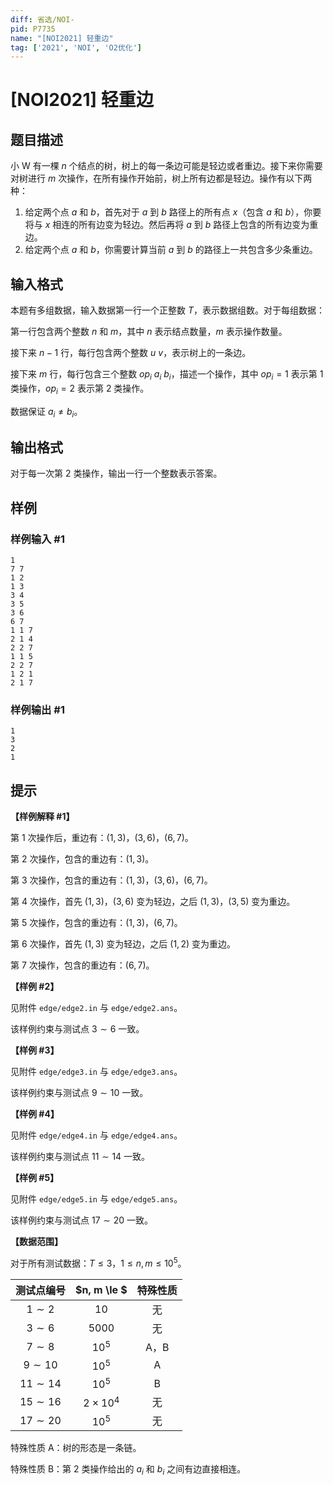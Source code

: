 ```yaml
---
diff: 省选/NOI-
pid: P7735
name: "[NOI2021] 轻重边"
tag: ['2021', 'NOI', 'O2优化']
---
```

# [NOI2021] 轻重边
## 题目描述

小 W 有一棵 $n$ 个结点的树，树上的每一条边可能是轻边或者重边。接下来你需要对树进行 $m$ 次操作，在所有操作开始前，树上所有边都是轻边。操作有以下两种：
1. 给定两个点 $a$ 和 $b$，首先对于 $a$ 到 $b$ 路径上的所有点 $x$（包含 $a$ 和 $b$），你要将与 $x$ 相连的所有边变为轻边。然后再将 $a$ 到 $b$ 路径上包含的所有边变为重边。
2. 给定两个点 $a$ 和 $b$，你需要计算当前 $a$ 到 $b$ 的路径上一共包含多少条重边。

## 输入格式

本题有多组数据，输入数据第一行一个正整数 $T$，表示数据组数。对于每组数据：

第一行包含两个整数 $n$ 和 $m$，其中 $n$ 表示结点数量，$m$ 表示操作数量。

接下来 $n - 1$ 行，每行包含两个整数 $u\ v$，表示树上的一条边。

接下来 $m$ 行，每行包含三个整数 ${\mathit{op}}_i\ a_i\ b_i$，描述一个操作，其中 ${\mathit{op}}_i = 1$ 表示第 $1$ 类操作，${\mathit{op}}_i = 2$ 表示第 $2$ 类操作。

数据保证 $a_i \neq b_i$。
## 输出格式

对于每一次第 $2$ 类操作，输出一行一个整数表示答案。
## 样例

### 样例输入 #1
```
1
7 7
1 2
1 3
3 4
3 5
3 6
6 7
1 1 7
2 1 4
2 2 7
1 1 5
2 2 7
1 2 1
2 1 7
```
### 样例输出 #1
```
1
3
2
1
```
## 提示

**【样例解释 #1】**

第 $1$ 次操作后，重边有：$(1, 3)$，$(3, 6)$，$(6, 7)$。

第 $2$ 次操作，包含的重边有：$(1, 3)$。

第 $3$ 次操作，包含的重边有：$(1, 3)$，$(3, 6)$，$(6, 7)$。

第 $4$ 次操作，首先 $(1, 3)$，$(3, 6)$ 变为轻边，之后 $(1, 3)$，$(3, 5)$ 变为重边。

第 $5$ 次操作，包含的重边有：$(1, 3)$，$(6, 7)$。

第 $6$ 次操作，首先 $(1, 3)$ 变为轻边，之后 $(1, 2)$ 变为重边。

第 $7$ 次操作，包含的重边有：$(6, 7)$。

**【样例 #2】**

见附件 `edge/edge2.in` 与 `edge/edge2.ans`。

该样例约束与测试点 $3 \sim 6$ 一致。

**【样例 #3】**

见附件 `edge/edge3.in` 与 `edge/edge3.ans`。

该样例约束与测试点 $9 \sim 10$ 一致。

**【样例 #4】**

见附件 `edge/edge4.in` 与 `edge/edge4.ans`。

该样例约束与测试点 $11 \sim 14$ 一致。

**【样例 #5】**

见附件 `edge/edge5.in` 与 `edge/edge5.ans`。

该样例约束与测试点 $17 \sim 20$ 一致。

**【数据范围】**

对于所有测试数据：$T \le 3$，$1 \le n, m \le {10}^5$。

| 测试点编号 | $n, m \le $ | 特殊性质 |
|:-:|:-:|:-:|
| $1 \sim 2$ | $10$ | 无 |
| $3 \sim 6$ | $5000$ | 无 |
| $7 \sim 8$ | ${10}^5$ | A，B |
| $9 \sim 10$ | ${10}^5$ | A |
| $11 \sim 14$ | ${10}^5$ | B |
| $15 \sim 16$ | $2\times {10}^4$ | 无 |
| $17 \sim 20$ | ${10}^5$ | 无 |

特殊性质 A：树的形态是一条链。

特殊性质 B：第 $2$ 类操作给出的 $a_i$ 和 $b_i$ 之间有边直接相连。
